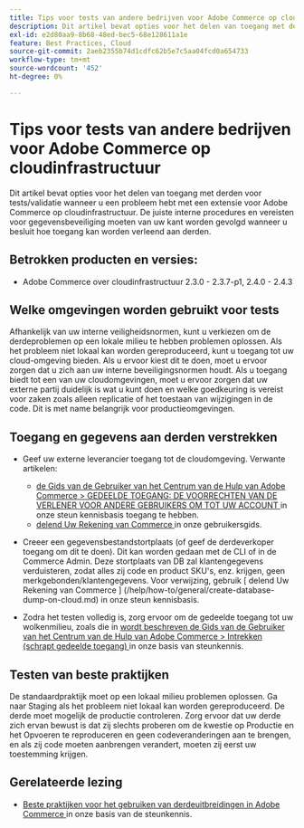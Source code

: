 ```yaml
---
title: Tips voor tests van andere bedrijven voor Adobe Commerce op cloudinfrastructuur
description: Dit artikel bevat opties voor het delen van toegang met derden voor tests/validatie wanneer u een probleem hebt met een extensie voor Adobe Commerce op cloudinfrastructuur.
exl-id: e2d80aa9-8b68-48ed-bec5-68e128611a1e
feature: Best Practices, Cloud
source-git-commit: 2aeb2355b74d1cdfc62b5e7c5aa04fcd0a654733
workflow-type: tm+mt
source-wordcount: '452'
ht-degree: 0%

---
```


# Tips voor tests van andere bedrijven voor Adobe Commerce op cloudinfrastructuur

Dit artikel bevat opties voor het delen van toegang met derden voor tests/validatie wanneer u een probleem hebt met een extensie voor Adobe Commerce op cloudinfrastructuur.
De juiste interne procedures en vereisten voor gegevensbeveiliging moeten van uw kant worden gevolgd wanneer u besluit hoe toegang kan worden verleend aan derden.

## Betrokken producten en versies:

* Adobe Commerce over cloudinfrastructuur 2.3.0 - 2.3.7-p1, 2.4.0 - 2.4.3

## Welke omgevingen worden gebruikt voor tests

Afhankelijk van uw interne veiligheidsnormen, kunt u verkiezen om de derdeproblemen op een lokale milieu te hebben problemen oplossen. Als het probleem niet lokaal kan worden gereproduceerd, kunt u toegang tot uw cloud-omgeving bieden. Als u ervoor kiest dit te doen, moet u ervoor zorgen dat u zich aan uw interne beveiligingsnormen houdt. Als u toegang biedt tot een van uw cloudomgevingen, moet u ervoor zorgen dat uw externe partij duidelijk is wat u kunt doen en welke goedkeuring is vereist voor zaken zoals alleen replicatie of het toestaan van wijzigingen in de code. Dit is met name belangrijk voor productieomgevingen.

## Toegang en gegevens aan derden verstrekken

* Geef uw externe leverancier toegang tot de cloudomgeving. Verwante artikelen:

   * [ de Gids van de Gebruiker van het Centrum van de Hulp van Adobe Commerce > GEDEELDE TOEGANG: DE VOORRECHTEN VAN DE VERLENER VOOR ANDERE GEBRUIKERS OM TOT UW ACCOUNT ](/help/help-center-guide/help-center/magento-help-center-user-guide.md#shared-access) in onze steun kennisbasis toegang te hebben.
   * [ delend Uw Rekening van Commerce ](https://experienceleague.adobe.com/en/docs/commerce-admin/start/commerce-account/commerce-account-share) in onze gebruikersgids.

* Creeer een gegevensbestandstortplaats (of geef de derdeverkoper toegang om dit te doen). Dit kan worden gedaan met de CLI of in de Commerce Admin. Deze stortplaats van DB zal klantengegevens verduisteren, zodat alles zij code en product SKU&#39;s, enz. krijgen, geen merkgebonden/klantengegevens. Voor verwijzing, gebruik [ delend Uw Rekening van Commerce ] (/help/how-to/general/create-database-dump-on-cloud.md) in onze steun kennisbasis.
* Zodra het testen volledig is, zorg ervoor om de gedeelde toegang tot uw wolkenmilieu, zoals die in [ wordt beschreven de Gids van de Gebruiker van het Centrum van de Hulp van Adobe Commerce > Intrekken (schrapt gedeelde toegang) ](/help/help-center-guide/help-center/magento-help-center-user-guide.md#revoke-shared-access) in onze basis van steunkennis.

## Testen van beste praktijken

De standaardpraktijk moet op een lokaal milieu problemen oplossen. Ga naar Staging als het probleem niet lokaal kan worden gereproduceerd. De derde moet mogelijk de productie controleren. Zorg ervoor dat uw derde zich ervan bewust is dat zij slechts proberen om de kwestie op Productie en het Opvoeren te reproduceren en geen codeveranderingen aan te brengen, en als zij code moeten aanbrengen verandert, moeten zij eerst uw toestemming krijgen.

## Gerelateerde lezing

* [ Beste praktijken voor het gebruiken van derdeuitbreidingen in Adobe Commerce ](https://support.magento.com/hc/en-us/articles/360042361152-Best-Practices-for-using-third-party-extensions-in-Magento) in onze basis van de steunkennis.
